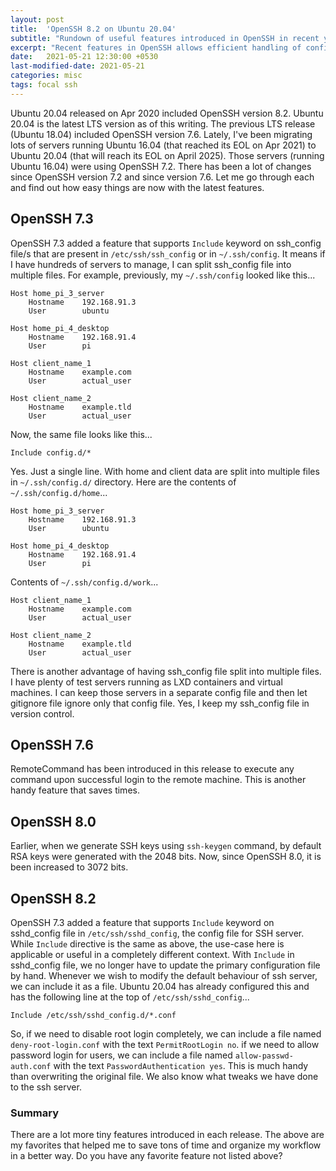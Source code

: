 ```yaml
---
layout: post
title:  'OpenSSH 8.2 on Ubuntu 20.04'
subtitle: "Rundown of useful features introduced in OpenSSH in recent years."
excerpt: "Recent features in OpenSSH allows efficient handling of configurations, both on the client side and on the server side. Let's find out what they are."
date:   2021-05-21 12:30:00 +0530
last-modified-date: 2021-05-21
categories: misc
tags: focal ssh
---
```


Ubuntu 20.04 released on Apr 2020 included OpenSSH version 8.2. Ubuntu 20.04 is the latest LTS version as of this writing. The previous LTS release (Ubuntu 18.04) included OpenSSH version 7.6. Lately, I've been migrating lots of servers running Ubuntu 16.04 (that reached its EOL on Apr 2021) to Ubuntu 20.04 (that will reach its EOL on April 2025). Those servers (running Ubuntu 16.04) were using OpenSSH 7.2. There has been a lot of changes since OpenSSH version 7.2 and since version 7.6. Let me go through each and find out how easy things are now with the latest features.

## OpenSSH 7.3

OpenSSH 7.3 added a feature that supports `Include` keyword on ssh_config file/s that are present in `/etc/ssh/ssh_config` or in `~/.ssh/config`. It means if I have hundreds of servers to manage, I can split ssh_config file into multiple files. For example, previously, my `~/.ssh/config` looked like this...

```
Host home_pi_3_server
    Hostname    192.168.91.3
    User        ubuntu

Host home_pi_4_desktop
    Hostname    192.168.91.4
    User        pi

Host client_name_1
    Hostname    example.com
    User        actual_user

Host client_name_2
    Hostname    example.tld
    User        actual_user
```

Now, the same file looks like this...

```
Include config.d/*
```

Yes. Just a single line. With home and client data are split into multiple files in `~/.ssh/config.d/` directory. Here are the contents of `~/.ssh/config.d/home`...

```
Host home_pi_3_server
    Hostname    192.168.91.3
    User        ubuntu

Host home_pi_4_desktop
    Hostname    192.168.91.4
    User        pi
```

Contents of `~/.ssh/config.d/work`...

```
Host client_name_1
    Hostname    example.com
    User        actual_user

Host client_name_2
    Hostname    example.tld
    User        actual_user
```

There is another advantage of having ssh_config file split into multiple files. I have plenty of test servers running as LXD containers and virtual machines. I can keep those servers in a separate config file and then let gitignore file ignore only that config file. Yes, I keep my ssh_config file in version control.

## OpenSSH 7.6

RemoteCommand has been introduced in this release to execute any command upon successful login to the remote machine. This is another handy feature that saves times.

## OpenSSH 8.0

Earlier, when we generate SSH keys using `ssh-keygen` command, by default RSA keys were generated with the 2048 bits. Now, since OpenSSH 8.0, it is been increased to 3072 bits.

## OpenSSH 8.2

OpenSSH 7.3 added a feature that supports `Include` keyword on sshd_config file in `/etc/ssh/sshd_config`, the config file for SSH server. While `Include` directive is the same as above, the use-case here is applicable or useful in a completely different context. With `Include` in sshd_config file, we no longer have to update the primary configuration file by hand. Whenever we wish to modify the default behaviour of ssh server, we can include it as a file. Ubuntu 20.04 has already configured this and has the following line at the top of `/etc/ssh/sshd_config`...

```
Include /etc/ssh/sshd_config.d/*.conf
```

So, if we need to disable root login completely, we can include a file named `deny-root-login.conf` with the text `PermitRootLogin no`. if we need to allow password login for users, we can include a file named `allow-passwd-auth.conf` with the text `PasswordAuthentication yes`. This is much handy than overwriting the original file. We also know what tweaks we have done to the ssh server.

### Summary

There are a lot more tiny features introduced in each release. The above are my favorites that helped me to save tons of time and organize my workflow in a better way. Do you have any favorite feature not listed above?
